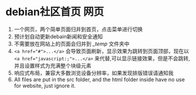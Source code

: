 # debian社区首页 网页

1. 一个网页，两个简单页面归并到首页，点击菜单进行切换 
2. 预计划自动更新debain新闻和安全通知
3. 不需要放在网站上的页面会归并到 *_temp* 文件夹中
4. `<a href="#">...</a>` 会导致页面刷新，显示效果为跳转到页面顶部，现在以 `<a href="javascript:;">...</a>` 来代替,可以显示链接效果，但是不会跳转, 并且设置样式为充满整个块级元素
5. 响应式布局，兼容大多数浏览设备分辨率，如果发现排版错误请通知我
6. All files are put in the src folder, and the html folder inside have no use for website, just ignore it.
